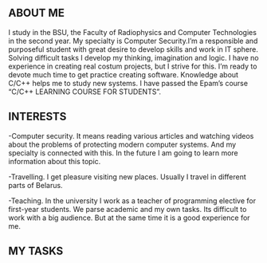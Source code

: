 
## ABOUT ME
  I study in the BSU, the Faculty of Radiophysics and Computer Technologies in the second year. My specialty is Computer Security.I’m a responsible and purposeful student with great desire to develop skills and work in IT sphere. Solving difficult tasks I develop my thinking, imagination and logic. I have no experience in creating real costum projects, but I strive for this. I’m ready to devote much time to get practice creating software. Knowledge about C/C++ helps me to study new systems. I have passed the Epam’s course “C/C++ LEARNING COURSE FOR STUDENTS”.

## INTERESTS

-Computer security. It means reading various articles and watching videos about the problems of protecting modern computer systems. And my specialty is connected with this. In the future I am going to learn more information about this topic. 

-Travelling. I get pleasure visiting new places. Usually I travel in different parts of Belarus. 

-Teaching. In the university I work as a teacher of programming elective for first-year students. We parse academic and my own tasks. Its difficult to work with a big audience. But at the same time it is a good experience for me. 

## MY TASKS
